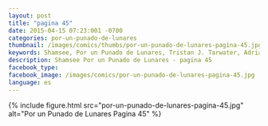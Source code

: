```yaml
---
layout: post
title: "pagina 45"
date: 2015-04-15 07:23:001 -0700
categories: por-un-punado-de-lunares
thumbnail: /images/comics/thumbs/por-un-punado-de-lunares-pagina-45.jpg
keywords: Shamsee, Por un Punado de Lunares, Tristan J. Tarwater, Adrian Ricker
description: Shamsee Por un Punado de Lunares - pagina 45
facebook_type: 
facebook_image: /images/comics/por-un-punado-de-lunares-pagina-45.jpg
language: es
---
```

{% include figure.html src="por-un-punado-de-lunares-pagina-45.jpg" alt="Por un Punado de Lunares Pagina 45" %}